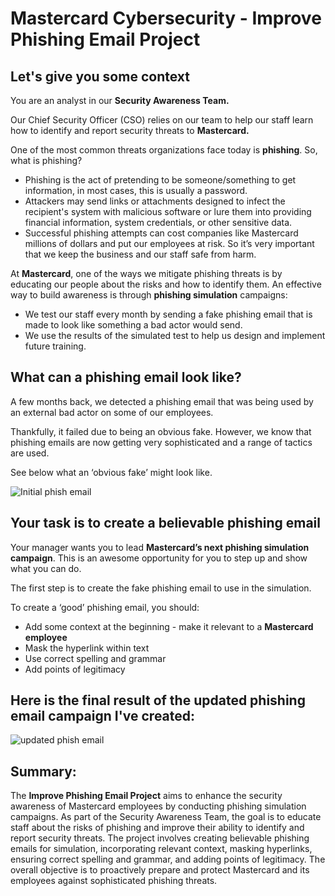 # Mastercard Cybersecurity - Improve Phishing Email Project
## Let's give you some context

You are an analyst in our **Security Awareness Team.**

Our Chief Security Officer (CSO) relies on our team to help our staff learn how to identify and report security threats to **Mastercard.**

One of the most common threats organizations face today is **phishing**. So, what is phishing?

- Phishing is the act of pretending to be someone/something to get information, in most cases, this is usually a password.
- Attackers may send links or attachments designed to infect the recipient's system with malicious software or lure them into providing financial information, system credentials, or other sensitive data.
- Successful phishing attempts can cost companies like Mastercard millions of dollars and put our employees at risk. So it’s very important that we keep the business and our staff safe from harm.

At **Mastercard**, one of the ways we mitigate phishing threats is by educating our people about the risks and how to identify them. An effective way to build awareness is through **phishing simulation** campaigns:

- We test our staff every month by sending a fake phishing email that is made to look like something a bad actor would send.
- We use the results of the simulated test to help us design and implement future training.

## What can a phishing email look like?

A few months back, we detected a phishing email that was being used by an external bad actor on some of our employees.

Thankfully, it failed due to being an obvious fake. However, we know that phishing emails are now getting very sophisticated and a range of tactics are used.

See below what an ‘obvious fake’ might look like.

![Initial phish email](https://github.com/w4kery/PhishingSim/assets/32207684/35a9dbce-58a0-4da4-8869-f8ea33b35bff)



## Your task is to create a believable phishing email

Your manager wants you to lead **Mastercard’s next phishing simulation campaign**. This is an awesome opportunity for you to step up and show what you can do.

The first step is to create the fake phishing email to use in the simulation.

To create a ‘good’ phishing email, you should:

- Add some context at the beginning - make it relevant to a **Mastercard employee**
- Mask the hyperlink within text
- Use correct spelling and grammar
- Add points of legitimacy

## Here is the final result of the updated phishing email campaign I've created:

![updated phish email](https://github.com/w4kery/PhishingSim/assets/32207684/7b292a62-505e-4f43-a596-65925449bb52)


## Summary:
The **Improve Phishing Email Project** aims to enhance the security awareness of Mastercard employees by conducting phishing simulation campaigns. As part of the Security Awareness Team, the goal is to educate staff about the risks of phishing and improve their ability to identify and report security threats. The project involves creating believable phishing emails for simulation, incorporating relevant context, masking hyperlinks, ensuring correct spelling and grammar, and adding points of legitimacy. The overall objective is to proactively prepare and protect Mastercard and its employees against sophisticated phishing threats.
